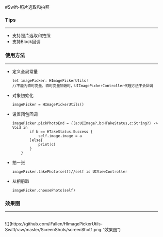 #Swift-照片选取和拍照

### Tips

---

- 支持照片选取和拍照
- 支持Block回调

### 使用方法  
---
- 定义全局常量
	
	```
	let imagePicker: HImagePickerUtils!
	//不能为临时变量，临时变量销毁时，UIImagePickerController代理方法不会回调
	```
- 对象初始化

	```
	imagePicker = HImagePickerUtils()
	```
- 设置闭包回调
	
	```
	imagePicker.pickPhotoEnd = {(a:UIImage?,b:HTakeStatus,c:String?) -> Void in
            if b == HTakeStatus.Success {
                self.image.image = a
            }else{
				print(c)
            }
        }
	```
- 拍一张

	```
	imagePicker.takePhoto(self)//self is UIViewController
	```
- 从相册取

	```
	imagePicker.choosePhoto(self)
	```

### 效果图
---
<br />
![](https://github.com/iFallen/HImagePickerUtils-Swift/raw/master/ScreenShots/screenShot1.png "效果图")
